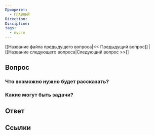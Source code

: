 ```yaml
---
Приоритет:
  - ГЛАВНЫЙ
Direction: 
Discipline: 
tags:
  - пусто
---
```

[[Название файла предыдущего вопроса|<< Предыдущий вопрос]] | [[Название следующего вопроса|Следующий вопрос >>]]
## Вопрос

### Что возможно нужно будет рассказать?

### Какие могут быть задачи?

## Ответ

## Ссылки
